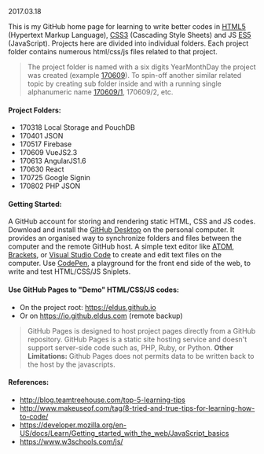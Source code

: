 2017.03.18

This is my GitHub home page for learning to write better codes in [HTML5](https://en.wikipedia.org/wiki/HTML5) (Hypertext Markup Language), [CSS3](https://en.wikipedia.org/wiki/Cascading_Style_Sheets#CSS_3) (Cascading Style Sheets) and JS [ES5](https://en.wikipedia.org/wiki/ECMAScript#5th_Edition) (JavaScript). Projects here are divided into individual folders. Each project folder contains numerous html/css/js files related to that project.

> The project folder is named with a six digits YearMonthDay the project was created (example [170609](https://github.com/eldus/eldus.github.io/tree/master/170909)). To spin-off another similar related topic by creating sub folder inside and with a running single alphanumeric name [170609/1](https://github.com/eldus/eldus.github.io/tree/master/170609/1), 170609/2, etc.

#### Project Folders:
* 170318 Local Storage and PouchDB
* 170401 JSON
* 170517 Firebase
* 170609 VueJS2.3
* 170613 AngularJS1.6
* 170630 React
* 170725 Google Signin
* 170802 PHP JSON

#### Getting Started:
A GitHub account for storing and rendering static HTML, CSS and JS codes. Download and install the [GitHub Desktop](https://desktop.github.com) on the personal computer. It provides an organised way to synchronize folders and files between the computer and the remote GitHub host. A simple text editor like [ATOM](https://atom.io), [Brackets](https://brackets.io), or [Visual Studio Code](https://code.visualstudio.com) to create and edit text files on the computer. Use [CodePen](https://codepen.io/pen/), a playground for the front end side of the web, to write and test HTML/CSS/JS Sniplets.

#### Use GitHub Pages to "Demo" HTML/CSS/JS codes:
* On the project root: https://eldus.github.io
* Or on https://io.github.eldus.com (remote backup)

> GitHub Pages is designed to host project pages directly from a GitHub repository. GitHub Pages is a static site hosting service and doesn't support server-side code such as, PHP, Ruby, or Python. **Other Limitations:** Github Pages does not permits data to be written back to the host by the javascripts.

#### References:
* http://blog.teamtreehouse.com/top-5-learning-tips
* http://www.makeuseof.com/tag/8-tried-and-true-tips-for-learning-how-to-code/
* https://developer.mozilla.org/en-US/docs/Learn/Getting_started_with_the_web/JavaScript_basics
* https://www.w3schools.com/js/
